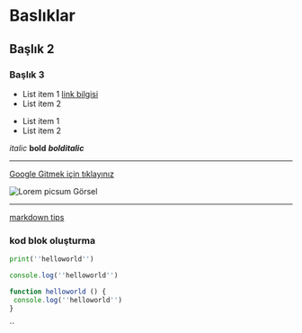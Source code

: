 # Baslıklar

## Başlık 2

### Başlık 3


- List item 1 [link bilgisi](https://loreal.com)    
- List item 2

* List item 1
* List item 2

*italic* **bold** ***bolditalic***

---


[Google Gitmek için tıklayınız](https://google.com)

![Lorem picsum Görsel](https://picsum.photos/200/300)
***

[markdown tips](https://commonmark.org/help/)

### kod blok oluşturma

```python
print(''helloworld'')
```
```javascript
console.log(''helloworld'')

function helloworld () {
 console.log(''helloworld'')
}
```

``




